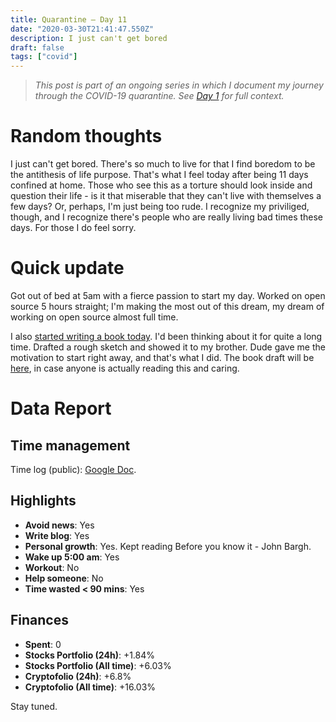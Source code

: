 ```yaml
---
title: Quarantine — Day 11
date: "2020-03-30T21:41:47.550Z"
description: I just can't get bored
draft: false
tags: ["covid"]
---
```


> *This post is part of an ongoing series in which I document my journey through the COVID-19 quarantine. See [Day 1](/quarantine-day-1) for full context.*

<div class="divider"></div>

# Random thoughts

I just can't get bored. There's so much to live for that I find boredom to be the antithesis of life purpose. That's what I feel today after being 11 days confined at home. Those who see this as a torture should look inside and question their life - is it that miserable that they can't live with themselves a few days? Or, perhaps, I'm just being too rude. I recognize my priviliged, though, and I recognize there's people who are really living bad times these days. For those I do feel sorry. 

# Quick update

Got out of bed at 5am with a fierce passion to start my day. Worked on open source 5 hours straight; I'm making the most out of this dream, my dream of working on open source almost full time.

I also [started writing a book today](/remote-work-book-journal). I'd been thinking about it for quite a long time. Drafted a rough sketch and showed it to my brother. Dude gave me the motivation to start right away, and that's what I did. The book draft will be [here](https://docs.google.com/document/d/1caLcOkSg4Bti1YHWL6QDjmpHfyd6bFsQa83WGWKzS84/edit#), in case anyone is actually reading this and caring. 

<div class="divider"></div>

# Data Report

## Time management

Time log (public): [Google Doc](https://docs.google.com/document/d/1h1eGly40sAf9gdJMXhKgoB20zqzsJeECZAJvDkgM8Ik/edit#).

## Highlights

* **Avoid news**: Yes
* **Write blog**: Yes
* **Personal growth**: Yes. Kept reading Before you know it - John Bargh.
* **Wake up 5:00 am**: Yes
* **Workout**: No
* **Help someone**: No
* **Time wasted < 90 mins**: Yes

## Finances

* **Spent**: 0
* **Stocks Portfolio (24h)**: +1.84%
* **Stocks Portfolio (All time)**: +6.03%
* **Cryptofolio (24h)**: +6.8%
* **Cryptofolio (All time)**: +16.03%

<div class="divider"></div>

Stay tuned.